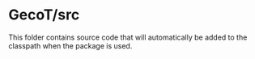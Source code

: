 # GecoT/src

This folder contains source code that will automatically be added to the classpath when
the package is used.
